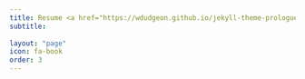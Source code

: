 ```yaml
---
title: Resume <a href="https://wdudgeon.github.io/jekyll-theme-prologue/assets/Resume.pdf"</a>
subtitle:
  
layout: "page"
icon: fa-book
order: 3
---
```



